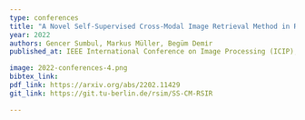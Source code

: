 ```yaml
---
type: conferences
title: "A Novel Self-Supervised Cross-Modal Image Retrieval Method in Remote Sensing"
year: 2022
authors: Gencer Sumbul, Markus Müller, Begüm Demіr
published_at: IEEE International Conference on Image Processing (ICIP), Bordeaux, France, 2022

image: 2022-conferences-4.png
bibtex_link:
pdf_link: https://arxiv.org/abs/2202.11429
git_link: https://git.tu-berlin.de/rsim/SS-CM-RSIR

---
```

